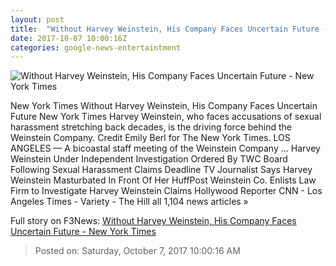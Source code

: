 ```yaml
---
layout: post
title:  "Without Harvey Weinstein, His Company Faces Uncertain Future - New York Times"
date: 2017-10-07 10:00:16Z
categories: google-news-entertaintment
---
```


![Without Harvey Weinstein, His Company Faces Uncertain Future - New York Times](https://static01.nyt.com/images/2017/10/07/business/07COMPANY-8/07COMPANY-8-facebookJumbo.jpg)

New York Times Without Harvey Weinstein, His Company Faces Uncertain Future New York Times Harvey Weinstein, who faces accusations of sexual harassment stretching back decades, is the driving force behind the Weinstein Company. Credit Emily Berl for The New York Times. LOS ANGELES — A bicoastal staff meeting of the Weinstein Company ... Harvey Weinstein Under Independent Investigation Ordered By TWC Board Following Sexual Harassment Claims Deadline TV Journalist Says Harvey Weinstein Masturbated In Front Of Her HuffPost Weinstein Co. Enlists Law Firm to Investigate Harvey Weinstein Claims Hollywood Reporter CNN - Los Angeles Times - Variety - The Hill all 1,104 news articles »


Full story on F3News: [Without Harvey Weinstein, His Company Faces Uncertain Future - New York Times](http://www.f3nws.com/n/PpUrYH)

> Posted on: Saturday, October 7, 2017 10:00:16 AM
